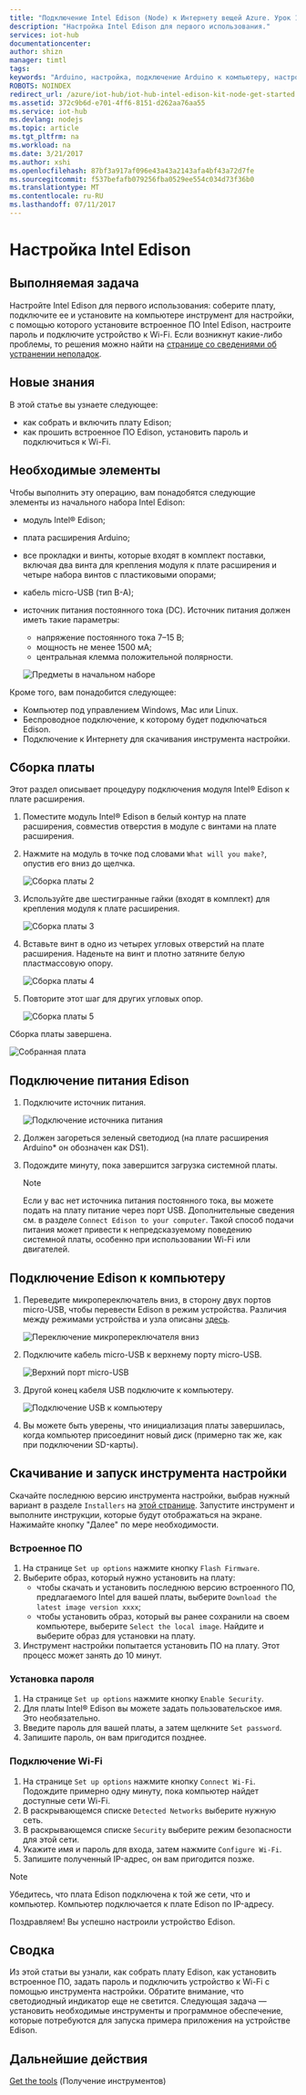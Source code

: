 ```yaml
---
title: "Подключение Intel Edison (Node) к Интернету вещей Azure. Урок 1. Настройка устройства | Документация Майкрософт"
description: "Настройка Intel Edison для первого использования."
services: iot-hub
documentationcenter: 
author: shizn
manager: timtl
tags: 
keywords: "Arduino, настройка, подключение Arduino к компьютеру, настройка Arduino, плата Arduino"
ROBOTS: NOINDEX
redirect_url: /azure/iot-hub/iot-hub-intel-edison-kit-node-get-started
ms.assetid: 372c9b6d-e701-4ff6-8151-d262aa76aa55
ms.service: iot-hub
ms.devlang: nodejs
ms.topic: article
ms.tgt_pltfrm: na
ms.workload: na
ms.date: 3/21/2017
ms.author: xshi
ms.openlocfilehash: 87bf3a917af096e43a43a2143afa4bf43a72d7fe
ms.sourcegitcommit: f537befafb079256fba0529ee554c034d73f36b0
ms.translationtype: MT
ms.contentlocale: ru-RU
ms.lasthandoff: 07/11/2017
---
```

# <a name="configure-your-intel-edison"></a>Настройка Intel Edison
## <a name="what-you-will-do"></a>Выполняемая задача
Настройте Intel Edison для первого использования: соберите плату, подключите ее и установите на компьютере инструмент для настройки, с помощью которого установите встроенное ПО Intel Edison, настроите пароль и подключите устройство к Wi-Fi. Если возникнут какие-либо проблемы, то решения можно найти на [странице со сведениями об устранении неполадок][troubleshooting].

## <a name="what-you-will-learn"></a>Новые знания
В этой статье вы узнаете следующее:

* как собрать и включить плату Edison;
* как прошить встроенное ПО Edison, установить пароль и подключиться к Wi-Fi.

## <a name="what-you-need"></a>Необходимые элементы
Чтобы выполнить эту операцию, вам понадобятся следующие элементы из начального набора Intel Edison:

* модуль Intel® Edison;
* плата расширения Arduino;
* все прокладки и винты, которые входят в комплект поставки, включая два винта для крепления модуля к плате расширения и четыре набора винтов с пластиковыми опорами;
* кабель micro-USB (тип B-A);
* источник питания постоянного тока (DC). Источник питания должен иметь такие параметры:
  - напряжение постоянного тока 7–15 В;
  - мощность не менее 1500 мА;
  - центральная клемма положительной полярности.

  ![Предметы в начальном наборе](media/iot-hub-intel-edison-lessons/lesson1/kit.png)

Кроме того, вам понадобится следующее:

* Компьютер под управлением Windows, Mac или Linux.
* Беспроводное подключение, к которому будет подключаться Edison.
* Подключение к Интернету для скачивания инструмента настройки.

## <a name="assemble-your-board"></a>Сборка платы

Этот раздел описывает процедуру подключения модуля Intel® Edison к плате расширения.

1. Поместите модуль Intel® Edison в белый контур на плате расширения, совместив отверстия в модуле с винтами на плате расширения.

2. Нажмите на модуль в точке под словами `What will you make?`, опустив его вниз до щелчка.

   ![Сборка платы 2](media/iot-hub-intel-edison-lessons/lesson1/assemble_board2.jpg)

3. Используйте две шестигранные гайки (входят в комплект) для крепления модуля к плате расширения.

   ![Сборка платы 3](media/iot-hub-intel-edison-lessons/lesson1/assemble_board3.jpg)

4. Вставьте винт в одно из четырех угловых отверстий на плате расширения. Наденьте на винт и плотно затяните белую пластмассовую опору.

   ![Сборка платы 4](media/iot-hub-intel-edison-lessons/lesson1/assemble_board4.jpg)

5. Повторите этот шаг для других угловых опор.

   ![Сборка платы 5](media/iot-hub-intel-edison-lessons/lesson1/assemble_board5.jpg)

Сборка платы завершена.

   ![Собранная плата](media/iot-hub-intel-edison-lessons/lesson1/assembled_board.jpg)

## <a name="power-up-edison"></a>Подключение питания Edison

1. Подключите источник питания.

   ![Подключение источника питания](media/iot-hub-intel-edison-lessons/lesson1/plug_power.jpg)

2. Должен загореться зеленый светодиод (на плате расширения Arduino* он обозначен как DS1).

3. Подождите минуту, пока завершится загрузка системной платы.

   > [!NOTE]
   > Если у вас нет источника питания постоянного тока, вы можете подать на плату питание через порт USB. Дополнительные сведения см. в разделе `Connect Edison to your computer`. Такой способ подачи питания может привести к непредсказуемому поведению системной платы, особенно при использовании Wi-Fi или двигателей.

## <a name="connect-edison-to-your-computer"></a>Подключение Edison к компьютеру

1. Переведите микропереключатель вниз, в сторону двух портов micro-USB, чтобы перевести Edison в режим устройства. Различия между режимами устройства и узла описаны [здесь](https://software.intel.com/en-us/node/628233#usb-device-mode-vs-usb-host-mode).

   ![Переключение микропереключателя вниз](media/iot-hub-intel-edison-lessons/lesson1/toggle_down_microswitch.jpg)

2. Подключите кабель micro-USB к верхнему порту micro-USB.

   ![Верхний порт micro-USB](media/iot-hub-intel-edison-lessons/lesson1/top_usbport.jpg)

3. Другой конец кабеля USB подключите к компьютеру.

   ![Подключение USB к компьютеру](media/iot-hub-intel-edison-lessons/lesson1/computer_usb.jpg)

4. Вы можете быть уверены, что инициализация платы завершилась, когда компьютер присоединит новый диск (примерно так же, как при подключении SD-карты).

## <a name="download-and-run-the-configuration-tool"></a>Скачивание и запуск инструмента настройки
Скачайте последнюю версию инструмента настройки, выбрав нужный вариант в разделе `Installers` на [этой странице](https://software.intel.com/en-us/iot/hardware/edison/downloads). Запустите инструмент и выполните инструкции, которые будут отображаться на экране. Нажимайте кнопку "Далее" по мере необходимости.

### <a name="flash-firmware"></a>Встроенное ПО
1. На странице `Set up options` нажмите кнопку `Flash Firmware`.
2. Выберите образ, который нужно установить на плату:
   - чтобы скачать и установить последнюю версию встроенного ПО, предлагаемого Intel для вашей платы, выберите `Download the latest image version xxxx`;
   - чтобы установить образ, который вы ранее сохранили на своем компьютере, выберите `Select the local image`. Найдите и выберите образ для установки на плату.
3. Инструмент настройки попытается установить ПО на плату. Этот процесс может занять до 10 минут.

### <a name="set-password"></a>Установка пароля
1. На странице `Set up options` нажмите кнопку `Enable Security`.
2. Для платы Intel® Edison вы можете задать пользовательское имя. Это необязательно.
3. Введите пароль для вашей платы, а затем щелкните `Set password`.
4. Запишите пароль, он вам пригодится позднее.

### <a name="connect-wi-fi"></a>Подключение Wi-Fi
1. На странице `Set up options` нажмите кнопку `Connect Wi-Fi`. Подождите примерно одну минуту, пока компьютер найдет доступные сети Wi-Fi.
2. В раскрывающемся списке `Detected Networks` выберите нужную сеть.
3. В раскрывающемся списке `Security` выберите режим безопасности для этой сети.
4. Укажите имя и пароль для входа, затем нажмите `Configure Wi-Fi`.
5. Запишите полученный IP-адрес, он вам пригодится позже.

> [!NOTE]
> Убедитесь, что плата Edison подключена к той же сети, что и компьютер. Компьютер подключается к плате Edison по IP-адресу.

Поздравляем! Вы успешно настроили устройство Edison.

## <a name="summary"></a>Сводка
Из этой статьи вы узнали, как собрать плату Edison, как установить встроенное ПО, задать пароль и подключить устройство к Wi-Fi с помощью инструмента настройки. Обратите внимание, что светодиодный индикатор еще не светится. Следующая задача — установить необходимые инструменты и программное обеспечение, которые потребуются для запуска примера приложения на устройстве Edison.

## <a name="next-steps"></a>Дальнейшие действия
[Get the tools][get-the-tools] (Получение инструментов)
<!-- Images and links -->

[troubleshooting]: iot-hub-intel-edison-kit-node-troubleshooting.md
[get-the-tools]: iot-hub-intel-edison-kit-node-lesson1-get-the-tools-win32.md
